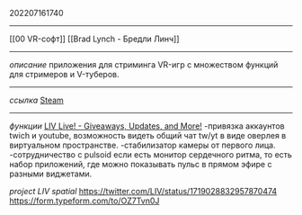 202207161740
***
[[00 VR-софт]] [[Brad Lynch - Бредли Линч]]
***
*описание*
приложения для стриминга VR-игр с множеством функций для стримеров и V-туберов.
***
*ссылка*
[Steam](https://store.steampowered.com/app/755540/LIV/)
***
*функции*
[LIV Live! - Giveaways, Updates, and More!](https://youtu.be/4oQE6hRmd9A)
-привязка аккаунтов twich и youtube, возможность видеть общий чат tw/yt в виде оверлея в виртуальном пространстве.
-стабилизатор камеры от первого лица.
-сотрудничество с pulsoid
если есть монитор сердечного ритма, то есть набор приложений, где можно показывать пульс в прямом эфире с разными виджетами.

*project LIV spatial*
https://twitter.com/LIV/status/1719028832957870474
https://form.typeform.com/to/OZ7Tvn0J